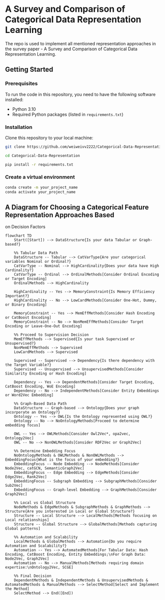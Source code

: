 # A Survey and Comparison of Categorical Data Representation Learning
The repo is used to implement all mentioned representation approaches in the survey paper - A Survey and Comparison of Categorical Data
Representation Learning.

## Getting Started

### Prerequisites

To run the code in this repository, you need to have the following software installed:
- Python 3.10 
- Required Python packages (listed in `requirements.txt`)

### Installation

Clone this repository to your local machine:

```bash
git clone https://github.com/weiweivv2222/Categorical-Data-Representation.git

cd Categorical-Data-Representation

pip install -r requirements.txt
```
### Create a virtual environment
```bash
conda create -m your_project_name
conda activate your_project_name
```

 ## A Diagram for Choosing a Categorical Feature Representation Approaches Based
on Decision Factors



```mermaid
flowchart TD
    Start([Start]) --> DataStructure{Is your data Tabular or Graph-based?}
    
    %% Tabular Data Path
    DataStructure -- Tabular --> CatVarType{Are your categorical variables Nominal or Ordinal?}
    CatVarType -- Nominal --> HighCardinality{Does your data have High Cardinality?}
    CatVarType -- Ordinal --> OrdinalMethods[Consider Ordinal Encoding or Target Encoding]
    OrdinalMethods --> HighCardinality
    
    HighCardinality -- Yes --> MemoryConstraint{Is Memory Efficiency Important?}
    HighCardinality -- No --> LowCardMethods[Consider One-Hot, Dummy, or Binary Encoding]
    
    MemoryConstraint -- Yes --> MemEffMethods[Consider Hash Encoding or CatBoost Encoding]
    MemoryConstraint -- No --> NonMemEffMethods[Consider Target Encoding or Leave-One-Out Encoding]
    
    %% Proceed to Supervision Decision
    MemEffMethods --> Supervised{Is your task Supervised or Unsupervised?}
    NonMemEffMethods --> Supervised
    LowCardMethods --> Supervised
    
    Supervised -- Supervised --> Dependency{Is there dependency with the Target Variable?}
    Supervised -- Unsupervised --> UnsupervisedMethods[Consider Similarity Encoding or Hash Encoding]
    
    Dependency -- Yes --> DependentMethods[Consider Target Encoding, CatBoost Encoding, WoE Encoding]
    Dependency -- No --> IndependentMethods[Consider Entity Embeddings or Word2Vec Embedding]
    
    %% Graph-Based Data Path
    DataStructure -- Graph-based --> Ontology{Does your graph incorporate an Ontology?}
    Ontology -- Yes --> OWL{Is the Ontology represented using OWL?}
    Ontology -- No --> NoOntologyMethods[Proceed to determine embedding focus]

    OWL -- Yes --> OWLMethods[Consider Owl2Vec*, opa2vec, Ontology2Vec]
    OWL -- No --> NonOWLMethods[Consider RDF2Vec or Graph2Vec]
    
    %% Determine Embedding Focus
    NoOntologyMethods & OWLMethods & NonOWLMethods --> EmbeddingFocus{What is the focus of your embedding?}
    EmbeddingFocus -- Node Embedding --> NodeMethods[Consider Node2Vec, catGCN, SemanticGraph2Vec]
    EmbeddingFocus -- Edge Embedding --> EdgeMethods[Consider Edge2Vec, Rank2Vec]
    EmbeddingFocus -- Subgraph Embedding --> SubgraphMethods[Consider Sub2Vec]
    EmbeddingFocus -- Graph-level Embedding --> GraphMethods[Consider Graph2Vec]
    
    %% Local vs Global Structure
    NodeMethods & EdgeMethods & SubgraphMethods & GraphMethods --> Structure{Are you interested in Local or Global Structure?}
    Structure -- Local Structure --> LocalMethods[Methods focusing on Local relationships]
    Structure -- Global Structure --> GlobalMethods[Methods capturing Global patterns]
    
    %% Automation and Scalability
    LocalMethods & GlobalMethods --> Automation{Do you require Automation and Scalability?}
    Automation -- Yes --> AutomatedMethods[For Tabular Data: Hash Encoding, CatBoost Encoding, Entity Embeddings;\nFor Graph Data: Node2Vec, Graph2Vec]
    Automation -- No --> ManualMethods[Methods requiring domain expertise:\nOntology2Vec, SCGE]
    
    %% Final Decision
    DependentMethods & IndependentMethods & UnsupervisedMethods & AutomatedMethods & ManualMethods --> SelectMethod[Select and Implement the Method]
    SelectMethod --> End([End])
